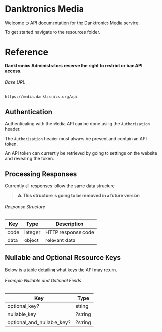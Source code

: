 # Danktronics Media

Welcome to API documentation for the Danktronics Media service.

To get started navigate to the resources folder.

# Reference

**Danktronics Administrators reserve the right to restrict or ban API access.**

###### Base URL

```
https://media.danktronics.org/api
```

## Authentication

Authenticating with the Media API can be done using the `Authorization` header.

The `Authorization` header must always be present and contain an API token.

An API token can currently be retrieved by going to settings on the website and revealing the token.

## Processing Responses

Currently all responses follow the same data structure

> :warning: **This structure is going to be removed in a future version**

###### Response Structure

| Key                           | Type                                                                                | Description                                                                                                                      |
| ----------------------------- | ----------------------------------------------------------------------------------- | -------------------------------------------------------------------------------------------------------------------------------- |
| code                          | integer                                                                             | HTTP response code                                                                                                               |
| data                          | object                                                                              | relevant data                                                                                                                    |

## Nullable and Optional Resource Keys

Below is a table detailing what keys the API may return.

###### Example Nullable and Optional Fields

| Key                          | Type    |
| ---------------------------- | ------- |
| optional_key?                | string  |
| nullable_key                 | ?string |
| optional_and_nullable_key?   | ?string |
